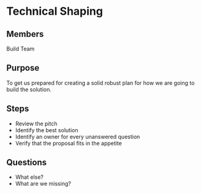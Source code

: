 # Technical Shaping

## Members

Build Team

## Purpose

To get us prepared for creating a solid robust plan for how we are going to build the solution.

## Steps

- Review the pitch
- Identify the best solution
- Identify an owner for every unanswered question
- Verify that the proposal fits in the appetite

## Questions

- What else?
- What are we missing?
